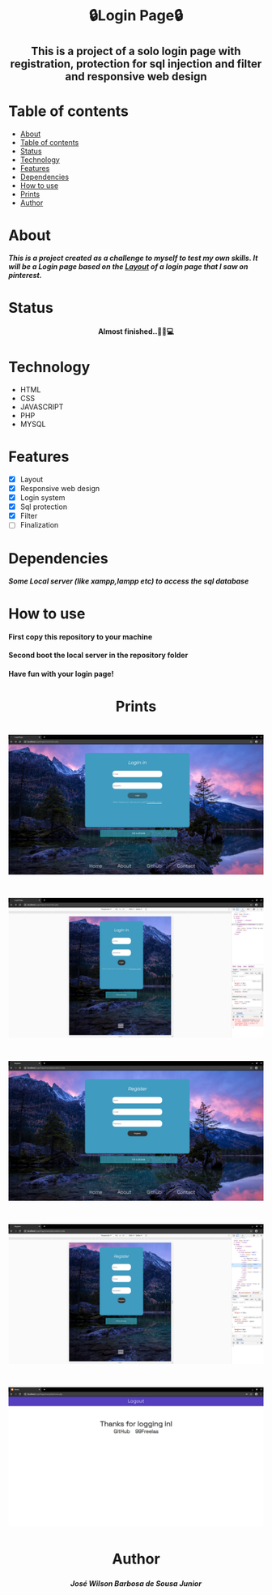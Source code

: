 # <h1 align="center">🔒Login Page🔒</h1>
## <p align="center">This is a project of a solo login page with registration, protection for sql injection and filter and responsive web design</p>

 # Table of contents
 
   * [About](#about)
   * [Table of contents](#table-of-contents)
   * [Status](#status)
   * [Technology](#technology)
   * [Features](#features)
   * [Dependencies](#dependencies)
   * [How to use](#how-to-use)
   * [Prints](#prints)
   * [Author](#author)
   

   
# About

##### This is a project created as a challenge to myself to test my own skills. It will be a Login page based on the [Layout](../layout/layout.md ) of a login page that I saw on pinterest.

# Status

#### <h4 align="center">Almost finished..🚧🔨💻</h4>

# Technology

  * HTML
  * CSS
  * JAVASCRIPT
  * PHP
  * MYSQL
  
# Features

  - [x] Layout
  - [x] Responsive web design
  - [X] Login system
  - [X] Sql protection
  - [X] Filter
  - [ ] Finalization
  
# Dependencies

##### Some Local server (like xampp,lampp etc) to access the sql database

# How to use

#### First copy this repository to your machine
#### Second boot the local server in the repository folder
#### Have fun with your login page!

# <h1 align="center">Prints</h1>
![Print One](./Prints/Home.png)
==============================
![Print Two](./Prints/HomeResponsive.png)
==============================
![Print Three](./Prints/Register.png)
==============================
![Print Four](./Prints/RegisterResponsive.png)
==============================
![Print Five](./Prints/ThanksForLoginIn.png)
==============================

  
# <h1 align="center">Author</h1>

##### <h5 align="center">José Wilson Barbosa de Sousa Junior</h5>
